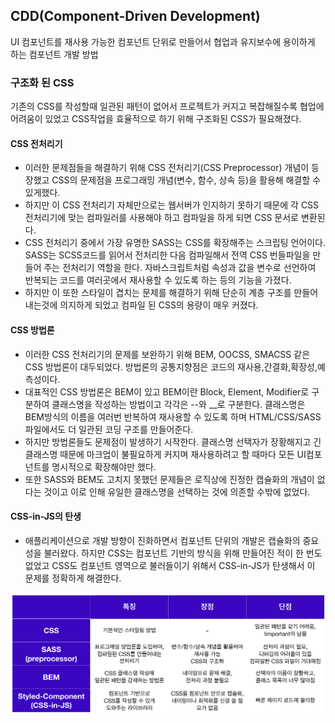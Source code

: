 ## CDD(Component-Driven Development)
UI 컴포넌트를 재사용 가능한 컴포넌트 단위로 만들어서 협업과 유지보수에 용이하게 하는 컴포넌트 개발 방법

### 구조화 된 CSS
기존의 CSS를 작성할때 일관된 패턴이 없어서 프로젝트가 커지고 복잡해질수록 협업에 어려움이 있었고 CSS작업을 효율적으로 하기 위해 구조화된 CSS가 필요해졌다.
#### CSS 전처리기
- 이러한 문제점들을 해결하기 위해 CSS 전처리기(CSS Preprocessor) 개념이 등장했고 CSS의 문제점을 프로그래밍 개념(변수, 함수, 상속 등)을 활용해 해결할 수 있게했다.
- 하지만 이 CSS 전처리기 자체만으로는 웹서버가 인지하기 못하기 때문에 각 CSS전처리기에 맞는 컴파일러를 사용해야 하고 컴파일을 하게 되면 CSS 문서로 변환된다.
- CSS 전처리기 중에서 가장 유명한 SASS는 CSS를 확장해주는 스크립팅 언어이다. SASS는 SCSS코드를 읽어서 전처리한 다음 컴파일해서 전역 CSS 번들파일을 만들어 주는 전처리기 역할을 한다. 자바스크립트처럼 속성과 값을 변수로 선언하여 반복되는 코드를 여러곳에서 재사용할 수 있도록 하는 등의 기능을 가졌다. 
- 하지만 이 또한 스타일이 겹치는 문제를 해결하기 위해 단순히 계층 구조를 만들어 내는것에 의지하게 되었고 컴파일 된 CSS의 용량이 매우 커졌다.
#### CSS 방법론
- 이러한 CSS 전처리기의 문제를 보완하기 위해 BEM, OOCSS, SMACSS 같은 CSS 방법론이 대두되었다. 방법론의 공통지향점은 코드의 재사용,간결화,확장성,예측성이다.
- 대표적인 CSS 방법론은 BEM이 있고 BEM이란 Block, Element, Modifier로 구분하여 클래스명을 작성하는 방법이고 각각은 --와 __로 구분한다. 클래스명은 BEM방식의 이름을 여러번 반복하여 재사용할 수 있도록 하며 HTML/CSS/SASS 파일에서도 더 일관된 코딩 구조를 만들어준다.
- 하지만 방법론들도 문제점이 발생하기 시작한다. 클래스명 선택자가 장황해지고 긴 클래스명 때문에 마크업이 불필요하게 커지며 재사용하려고 할 때마다 모든 UI컴포넌트를 명시적으로 확장해야만 했다.
- 또한 SASS와 BEM도 고치지 못했던 문제들은 로직상에 진정한 캡슐화의 개념이 없다는 것이고 이로 인해 유일한 클래스명을 선택하는 것에 의존할 수밖에 없었다.
#### CSS-in-JS의 탄생
- 애플리케이션으로 개발 방향이 진화하면서 컴포넌트 단위의 개발은 캡슐화의 중요성을 불러왔다. 하지만 CSS는 컴포넌트 기반의 방식을 위해 만들어진 적이 한 번도 없었고 CSS도 컴포넌트 영역으로 불러들이기 위해서 CSS-in-JS가 탄생해서 이 문제를 정확하게 해결한다.

![css 방법론들의 특장점](./../assets/cdd.png)